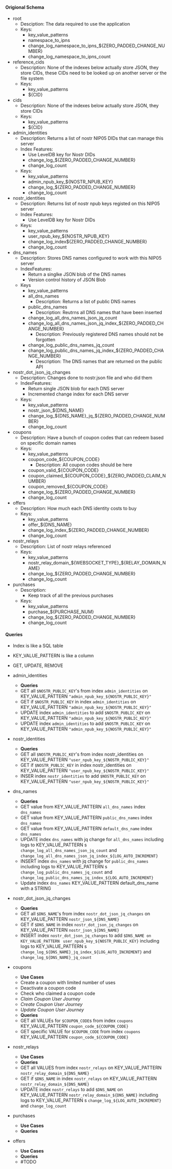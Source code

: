 #### Origional Schema

* root
    * Desciption: The data required to use the application
    * Keys:
        * key_value_patterns
        * namespace_to_ipns
        * change_log_namespace_to_ipns_${ZERO_PADDED_CHANGE_NUMBER}
        * change_log_namespace_to_ipns_count
* reference_cids
    * Description: None of the indexes below actually store JSON, they store CIDs, these CIDs need to be looked up on another server or the file system
    * Keys:
        * key_value_patterns
        * ${CID}
* cids
    * Description: None of the indexes below actually store JSON, they store CIDs
    * Keys:
        * key_value_patterns
        * ${CID}
* admin_identities
    * Description: Returns a list of nostr NIP05 DIDs that can manage this server
    * Index Features:
        * Use LevelDB key for Nostr DIDs
        * change_log_${ZERO_PADDED_CHANGE_NUMBER}
        * change_log_count
    * Keys:
        * key_value_patterns
        * admin_npub_key_${NOSTR_NPUB_KEY}
        * change_log_${ZERO_PADDED_CHANGE_NUMBER}
        * change_log_count
* nostr_identities
    * Description: Returns list of nostr npub keys registed on this NIP05 server
    * Index Features:
        * Use LevelDB key for Nostr DIDs
    * Keys:
        * key_value_patterns
        * user_npub_key_${NOSTR_NPUB_KEY}
        * change_log_index${ZERO_PADDED_CHANGE_NUMBER}
        * change_log_count
* dns_names
    * Description: Stores DNS names configured to work with this NIP05 server
    * IndexFeatures:
        * Return a singlke JSON blob of the DNS names
        * Version control history of JSON Blob
    * Keys
        * key_value_patterns
        * all_dns_names
            * Description: Returns a list of public DNS names
        * public_dns_names
            * Description: Reutrns all DNS names that have been inserted
        * change_log_all_dns_names_json_jq_count
        * change_log_all_dns_names_json_jq_index_${ZERO_PADDED_CHANGE_NUMBER}
            * Description: Previously registered DNS names should not be forgotten
        * change_log_public_dns_names_jq_count
        * change_log_public_dns_names_jq_index_${ZERO_PADDED_CHANGE_NUMBER}
            * Description: The DNS names that are returned on the public API
* nostr_dot_json_jq_changes
    * Description: Changes done to nostr.json file and who did them
    * IndexFeatures:
        * Return single JSON blob for each DNS server
        * Incremented change index for each DNS server
    * Keys:
        * key_value_patterns
        * nostr_json_${DNS_NAME}
        * change_log_${DNS_NAME}_jq_${ZERO_PADDED_CHANGE_NUMBER}
        * change_log_count
* coupons
    * Description: Have a bunch of coupon codes that can redeem based on specific domain names
    * Keys:
        * key_value_patterns
        * coupon_code_${COUPON_CODE}
            * Description: All coupon codes should be here
        * coupon_valid_${COUPON_CODE}
        * coupon_claimed_${COUPON_CODE}_${ZERO_PADDED_CLAIM_NUMBER}
        * coupon_removed_${COUPON_CODE}
        * change_log_${ZERO_PADDED_CHANGE_NUMBER}
        * change_log_count
* offers
    * Description: How much each DNS identity costs to buy
    * Keys:
        * key_value_patterns
        * offer_${DNS_NAME}
        * change_log_index_${ZERO_PADDED_CHANGE_NUMBER}
        * change_log_count
* nostr_relays
    * Description: List of nostr relays referenced
    * Keys:
        * key_value_patterns
        * nostr_relay_domain_${WEBSOCKET_TYPE}_${RELAY_DOMAIN_NAME}
        * change_log_${ZERO_PADDED_CHANGE_NUMBER}
        * change_log_count
* purchases
    * Description:
        * Keep track of all the previous purchases
    * Keys:
        * key_value_patterns
        * purchase_${PURCHASE_NUM}
        * change_log_${ZERO_PADDED_CHANGE_NUMBER}
        * change_log_count

#### Queries

* Index is like a SQL table
* KEY_VALUE_PATTERN is like a column
* GET, UPDATE, REMOVE

* admin_identities
	* **Queries**
	* GET all `$NOSTR_PUBLIC_KEY`'s from index `admin_identities` on KEY_VALUE_PATTERN `"admin_npub_key_${NOSTR_PUBLIC_KEY}"`
	* GET if `$NOSTR_PUBLIC_KEY` in index `admin_identities` on KEY_VALUE_PATTERN `"admin_npub_key_${NOSTR_PUBLIC_KEY}"`
	* UPDATE index `admin_identities` to add `$NOSTR_PUBLIC_KEY` on KEY_VALUE_PATTERN `"admin_npub_key_${NOSTR_PUBLIC_KEY}"`
	* UPDATE index `admin_identities` to add `$NOSTR_PUBLIC_KEY` on KEY_VALUE_PATTERN `"admin_npub_key_${NOSTR_PUBLIC_KEY}"`
* nostr_identities
	* **Queries**
	* GET all `$NOSTR_PUBLIC_KEY`'s from index nostr_identities on KEY_VALUE_PATTERN `"user_npub_key_${NOSTR_PUBLIC_KEY}"`
	* GET if `$NOSTR_PUBLIC_KEY` in index nostr_identities on KEY_VALUE_PATTERN `"user_npub_key_${NOSTR_PUBLIC_KEY}"`
	* INSER index `nostr_identities` to add `$NOSTR_PUBLIC_KEY` on KEY_VALUE_PATTERN `"user_npub_key_${NOSTR_PUBLIC_KEY}"`
* dns_names
	* **Queries**
	* GET value from  KEY_VALUE_PATTERN `all_dns_names` index `dns_names`
	* GET value from  KEY_VALUE_PATTERN `public_dns_names` index `dns_names`
	* GET value from  KEY_VALUE_PATTERN `default_dns_name` index `dns_names`
	* UPDATE index `dns_names` with jq change for `all_dns_names` including logs to KEY_VALUE_PATTERN s `change_log_all_dns_names_json_jq_count` and `change_log_all_dns_names_json_jq_index_${LOG_AUTO_INCREMENT}`
	* INSERT index `dns_names` with jq change for `public_dns_names` including logs to KEY_VALUE_PATTERN s `change_log_public_dns_names_jq_count` and `change_log_public_dns_names_jq_index_${LOG_AUTO_INCREMENT}`
	* Update index `dns_names` KEY_VALUE_PATTERN default_dns_name with a STRING
* nostr_dot_json_jq_changes
	* **Queries**
	* GET all `$DNS_NAME`'s from index `nostr_dot_json_jq_changes` on KEY_VALUE_PATTERN `nostr_json_${DNS_NAME}`
	* GET if `$DNS_NAME` in index `nostr_dot_json_jq_changes` on KEY_VALUE_PATTERN `nostr_json_${DNS_NAME}`
	* INSERT index `nostr_dot_json_jq_changes` to add `$DNS_NAME on KEY_VALUE_PATTERN ` `user_npub_key_${NOSTR_PUBLIC_KEY}`  including logs to KEY_VALUE_PATTERN s `change_log_${DNS_NAME}_jq_index_${LOG_AUTO_INCREMENT}` and `change_log_${DNS_NAME}_jq_count`
* coupons
	* **Use Cases**
	* Create a coupon with limited number of uses
	* Deactivate a coupon code
	* Check who claimed a coupon code
	* *Claim Coupon User Journey*
	* *Create Coupon User Journey*
	* *Update Coupon User Journey*
	* **Queries**
	* GET all VALUEs for `$COUPON_CODE`s from index `coupons` KEY_VALUE_PATTERN `coupon_code_${COUPON_CODE}`
	* GET specific VALUE for `$COUPON_CODE` from index `coupons` KEY_VALUE_PATTERN `coupon_code_${COUPON_CODE}`
* nostr_relays
	* **Use Cases**
	* **Queries**
	* GET all VALUES from index `nostr_relays` on KEY_VALUE_PATTERN `nostr_relay_domain_${DNS_NAME}`
	* GET if `$DNS_NAME` in index `nostr_relays` on KEY_VALUE_PATTERN `nostr_relay_domain_${DNS_NAME}`
	* UPDATE index `nostr_relays` to add `$DNS_NAME` on KEY_VALUE_PATTERN `nostr_relay_domain_${DNS_NAME}` including logs to KEY_VALUE_PATTERN s `change_log_${LOG_AUTO_INCREMENT}` and `change_log_count`
* purchases
	* **Use Cases**
	* **Queries**
* offers
	* **Use Cases**
	* **Queries**
	* #TODO
